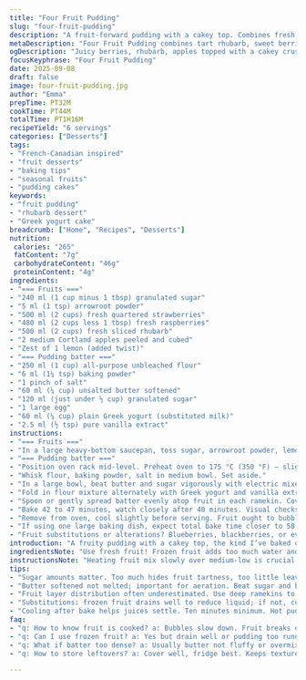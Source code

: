 ```yaml
---
title: "Four Fruit Pudding"
slug: "four-fruit-pudding"
description: "A fruit-forward pudding with a cakey top. Combines fresh strawberries, raspberries, rhubarb, and apples with a subtle twist of lemon zest. Cornstarch swapped for arrowroot for a cleaner gel. Slight sugar reduction helps the natural fruit tartness shine. Batter enriched with Greek yogurt instead of milk, lending a tender crumb and a slight tang. Bake until bubbly fruit juices rise and the top is golden with a subtle crust. Ideal for those who value texture contrasts and fresh, vibrant flavors."
metaDescription: "Four Fruit Pudding combines tart rhubarb, sweet berries, and apples with lemon zest and Greek yogurt for a tangy top crust and juicy layers."
ogDescription: "Juicy berries, rhubarb, apples topped with a cakey crust made with Greek yogurt. Watch bubbling juices, golden edges, subtle cracks for doneness clues."
focusKeyphrase: "Four Fruit Pudding"
date: 2025-09-08
draft: false
image: four-fruit-pudding.jpg
author: "Emma"
prepTime: PT32M
cookTime: PT44M
totalTime: PT1H16M
recipeYield: "6 servings"
categories: ["Desserts"]
tags:
- "French-Canadian inspired"
- "fruit desserts"
- "baking tips"
- "seasonal fruits"
- "pudding cakes"
keywords:
- "fruit pudding"
- "rhubarb dessert"
- "Greek yogurt cake"
breadcrumb: ["Home", "Recipes", "Desserts"]
nutrition: 
 calories: "265"
 fatContent: "7g"
 carbohydrateContent: "46g"
 proteinContent: "4g"
ingredients:
- "=== Fruits ==="
- "240 ml (1 cup minus 1 tbsp) granulated sugar"
- "5 ml (1 tsp) arrowroot powder"
- "500 ml (2 cups) fresh quartered strawberries"
- "480 ml (2 cups less 1 tbsp) fresh raspberries"
- "500 ml (2 cups) fresh sliced rhubarb"
- "2 medium Cortland apples peeled and cubed"
- "Zest of 1 lemon (added twist)"
- "=== Pudding batter ==="
- "250 ml (1 cup) all-purpose unbleached flour"
- "6 ml (1¼ tsp) baking powder"
- "1 pinch of salt"
- "60 ml (¼ cup) unsalted butter softened"
- "120 ml (just under ½ cup) granulated sugar"
- "1 large egg"
- "60 ml (¼ cup) plain Greek yogurt (substituted milk)"
- "2.5 ml (½ tsp) pure vanilla extract"
instructions:
- "=== Fruits ==="
- "In a large heavy-bottom saucepan, toss sugar, arrowroot powder, lemon zest. Add fruit. Mix gently but thoroughly. Heat medium-low, stirring often enough not to let the bottom scorch but not full stirring frenzy – you want fruit softening, juices releasing. Watch carefully as mixture simmers and starts to bubble; that’s when fruit breaks down and aroma fills kitchen. Remove from heat as soon as juices thicken slightly, about 6 to 8 minutes. Avoid overcooking or fruit turns to mush. Divide fruit evenly into six 375 ml ramekins or one 2-liter baking dish. Don’t skimp on fruit layer, you want it juicy and substantial."
- "=== Pudding batter ==="
- "Position oven rack mid-level. Preheat oven to 175 °C (350 °F) – slight drop helps even bake and avoids dry top."
- "Whisk flour, baking powder, salt in medium bowl. Set aside."
- "In a large bowl, beat butter and sugar vigorously with electric mixer until light, fluffy, and pale – about 3 minutes. Skip this, batter turns dense. Add egg, mix until thoroughly combined, looks smooth and glossy."
- "Fold in flour mixture alternately with Greek yogurt and vanilla extract, in batches. Start and end with dry ingredients. Mix low speed or fold by hand if needed; prevents gluten overdevelopment. Batter should be thick but spreadable."
- "Spoon or gently spread batter evenly atop fruit in each ramekin. Cover entire surface but avoid pressing down – want a tender crust, not dense cake. Place ramekins on a baking sheet to catch any bubbly, sticky overflow."
- "Bake 42 to 47 minutes, watch closely after 40 minutes. Visual checks: top should be golden, not burnt; edges pulling slightly from ramekin; batter risen and firm to touch but not dry. Insert a toothpick near center – should come out with a few moist crumbs, never wet batter."
- "Remove from oven, cool slightly before serving. Fruit ought to bubble through sides and top crust should have a delicate crackle. Accompany with cream or vanilla ice cream if you like, but can be served as is – it’s tangy and fresh enough to stand alone."
- "If using one large baking dish, expect total bake time closer to 58 to 63 minutes. Same indicators apply. Adjust rack position lower if top browns too quickly."
- "Fruit substitutions or alterations? Blueberries, blackberries, or even diced peaches work fine, adjust sugar slightly to accommodate sweetness. If frozen fruit is your option, thaw and drain to avoid excess liquid, then reduce arrowroot by half."
introduction: "A fruity pudding with a cakey top, the kind I’ve baked on lazy Sundays with too much fruit in the fridge. The rhubarb’s tartness wakes up the sweeter berries and apples; lemon zest adds a herbaceous note that’s often missing in standard versions. Arrowroot replaces cornstarch to keep a clear, glossy finish – less cloudy, better set. Tried subbing milk for yogurt last batch, brought a subtle tang and slightly denser crumb, more moist for my taste. Baking times vary because ovens lie and fruit moisture swings, so don’t eyeball the clock but the colors and texture. Bubbling juices and golden crust signs to trust. You want it neither soggy nor dry. My hand’s key in interpreting doneness. Experiment with what you have, but this balance hits right every time."
ingredientsNote: "Use fresh fruit! Frozen fruit adds too much water and dilutes the pudding. Pick Cortland or Granny Smith apples to keep a balance of tart and sweet; softer apples like McIntosh will turn mushy. Swap arrowroot back for corn starch if you have, but expect a slightly less transparent fruit mixture. Don’t overdo sugar; fruit’s natural sweetness builds up when cooked. Greek yogurt replaces milk for moisture and acidity, yielding a tender top crust. Butter must be softened but not melted, or batter separates. Vanilla extract boosts flavor but never overpowers. Don’t skip lemon zest, it lifts the fruit layers brilliantly. Basic baking powder is fine; double-acting preferred but not mandatory. If sensitive to eggs, a flax egg can replace but texture suffers slightly."
instructionsNote: "Heating fruit mix slowly over medium-low is crucial to prevent burning or mush; stirring frequency matters: don’t stir constantly or fruit breaks too quickly, lose texture. Batching flour and wet ingredients alternately in batter avoids a tough crust, vital for silken pudding top. Don’t skimp on beating butter with sugar until airy--makes the batter lighter and crust finer. Spread batter gently without compressing fruit underneath to preserve juiciness. Baking sheet under ramekins saves cleanup from bubbling fruit juice. Look at edges retreating from ramekin rim and faint crust cracks as doneness markers. Toothpick test not perfect; sometimes picks up syrup. Trust visual cues. Let cool 10 minutes before serving--fruit settles, crust firms slightly. Double baking time if making one large dish, but watch crust for early browning, tent with foil if needed. No shortcuts. Experience counts here."
tips:
- "Sugar amounts matter. Too much hides fruit tartness, too little leaves bland juice. Adjust after fruit chosen; frozen needs less sugar. Arrowroot holds gel better than cornstarch; reduces cloudiness. Watch heat medium-low. High heat burns fruit bottom, no good. Timing the simmer around 6 to 8 minutes gets juices thick not mushy; listen for bubbling sound changes—less aggressive, crackling maybe. Avoid stirring frenzy; fruit chunks stay intact longer."
- "Butter softened not melted; important for aeration. Beat sugar and butter until pale and fluffy—3 minutes minimum. No short cuts here or batter stiffens, crust toughens. Add egg fully mixed before folding flour. Alternate dry and wet ingredients gently. Keeps gluten thin, crumb tender. Batter thick but easily spread. Use spatula not spoon. Pressing batter down kills fruit juice pockets beneath, batter must float like a cushion."
- "Fruit layer distribution often underestimated. Use deep ramekins to keep fruit juicy beneath. Too thin fruit layer dries out, thick fruit stops heat penetrating and delays bake. Wide large baking dish needs longer bake time 58 to 63 minutes; edges pull slightly from sides. Cover with foil if browning too fast. Fruit juices should visibly bubble up edges and crackling top appears. Those sensory cues guide doneness better than timer alone."
- "Substitutions: frozen fruit drains well to reduce liquid; if not, cut arrowroot by half or risk runny pudding. Apple types matter too; Cortland or Granny Smith hold shape, sweeter apples risk mush. Vanilla extract adds complexity but don’t overdo, it can mask lemon zest brightness. Greek yogurt instead of milk thickens batter, adds tang and finer crumb. Can try flax egg but crust texture changes noticeably. Baking powder double-acting helps lift but not mandatory."
- "Cooling after bake helps juices settle. Ten minutes minimum. Hot pudding fragile so careful transferring. Serve with cream or vanilla ice cream if wanted but goes well alone. Watch edges crack gently and color shifts from shiny to matte crust, subtle but telling. Run toothpick near center. Picks up moist crumbs, never wet batter. Visual and tactile checks are best doneness signals. Oven temps lie, so look closely around 42 to 47 minutes rather than trusting clock."
faq:
- "q: How to know fruit is cooked? a: Bubbles slow down. Fruit breaks down gently. Juices thicken but fruit chunks remain. Aroma fills kitchen. About 6 to 8 minutes simmer. Too long mushy, too short too firm. Stir just enough to avoid scorch but not constant or fruit falls apart."
- "q: Can I use frozen fruit? a: Yes but drain well or pudding too runny. Cut arrowroot by half or results get watery. Frozen fruit also less firm, expect softer texture. Still try adding lemon zest for fresh note. Adjust sugar down slightly; frozen berries often sweeter."
- "q: What if batter too dense? a: Usually butter not fluffy or overmixing flour develops gluten. Beat butter and sugar long enough, fold flour gently alternating with yogurt and vanilla. Thicker batter spreads better without pressing flour down. Butter softened, not melted, key. Avoid rushing steps."
- "q: How to store leftovers? a: Cover well, fridge best. Keeps texture overnight still good. Reheat gently, avoid microwave explosion; use low oven or steamer. Freeze carefully by portion to keep smooth texture later. Fruit layer may separate a bit but reheats fine. Consume within 2 days best."

---
```

